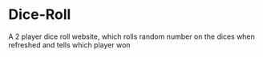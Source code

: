 # Dice-Roll
A 2 player dice roll website, which rolls random number on the dices when refreshed and tells which player won
